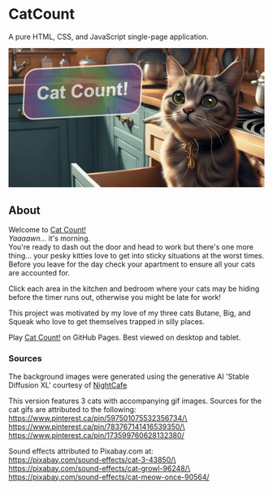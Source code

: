 # CatCount

A pure HTML, CSS, and JavaScript single-page application.

![Cat Count logo](https://raw.githubusercontent.com/sherpa-code/CatCount/main/img/readmeSplash.PNG)

## About
Welcome to [Cat Count!](https://sherpa-code.github.io/CatCount/)\
_Yaaaawn..._ it's morning.\
You're ready to dash out the door and head to work but there's one more thing... your pesky kitties love to get into sticky situations at the worst times. Before you leave for the day check your apartment to ensure all your cats are accounted for.

Click each area in the kitchen and bedroom where your cats may be hiding before the timer runs out, otherwise you might be late for work!

This project was motivated by my love of my three cats Butane, Big, and Squeak who love to get themselves trapped in silly places.

Play [Cat Count!](https://sherpa-code.github.io/CatCount/) on GitHub Pages.
Best viewed on desktop and tablet.

### Sources
The background images were generated using the generative AI 'Stable Diffusion XL' courtesy of [NightCafe](https://nightcafe.studio)

This version features 3 cats with accompanying gif images.
Sources for the cat gifs are attributed to the following:
https://www.pinterest.ca/pin/597501075532356734/\
https://www.pinterest.ca/pin/783767141416539350/\
https://www.pinterest.ca/pin/173599760628132380/

Sound effects attributed to Pixabay.com at:\
https://pixabay.com/sound-effects/cat-3-43850/\
https://pixabay.com/sound-effects/cat-growl-96248/\
https://pixabay.com/sound-effects/cat-meow-once-90564/